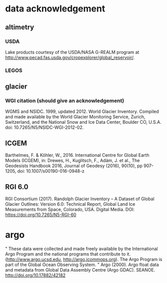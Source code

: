 # data acknowledgement
## altimetry
### USDA	
Lake products courtesy of the USDA/NASA G-REALM program at http://www.pecad.fas.usda.gov/cropexplorer/global_reservoir/.
### LEGOS

## glacier
### WGI citation (should give an acknowledgement)
WGMS and NSIDC. 1999, updated 2012. World Glacier Inventory. Compiled and made available by the World Glacier Monitoring Service, Zurich, Switzerland, and the National Snow and Ice Data Center, Boulder CO, U.S.A. doi: 10.7265/N5/NSIDC-WGI-2012-02.


## ICGEM
Barthelmes, F. &  Köhler, W., 2016. International Centre for Global Earth Models (ICGEM), in: Drewes, H., Kuglitsch, F., Adám, J. et al.,
The Geodesists Handbook 2016, Journal of Geodesy (2016), 90(10), pp 907-1205, doi: 10.1007/s00190-016-0948-z 

## RGI 6.0
RGI Consortium (2017). Randolph Glacier Inventory – A Dataset of Global Glacier Outlines: Version 6.0: Technical Report, Global Land Ice Measurements from Space, Colorado, USA. Digital Media. DOI: https://doi.org/10.7265/N5-RGI-60

# argo
" These data were collected and made freely available by the International Argo Program and the national programs that contribute to it.  (http://www.argo.ucsd.edu,  http://argo.jcommops.org).  The Argo Program is part of the Global Ocean Observing System. "
Argo (2000). Argo float data and metadata from Global Data Assembly Centre (Argo GDAC). SEANOE. http://doi.org/10.17882/42182


